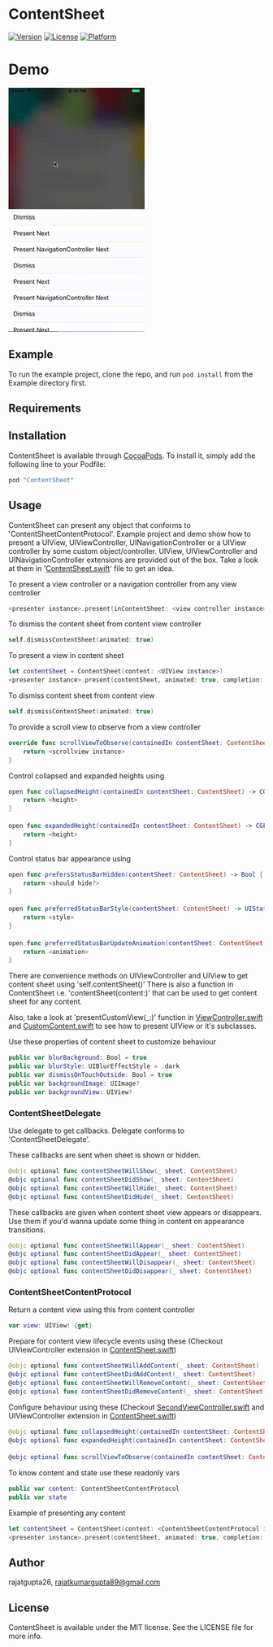 # ContentSheet

<!--[![CI Status](http://img.shields.io/travis/rajatgupta26/ContentSheet.svg?style=flat)](https://travis-ci.org/rajatgupta26/ContentSheet) -->
[![Version](https://img.shields.io/cocoapods/v/ContentSheet.svg?style=flat)](http://cocoapods.org/pods/ContentSheet)
[![License](https://img.shields.io/cocoapods/l/ContentSheet.svg?style=flat)](http://cocoapods.org/pods/ContentSheet)
[![Platform](https://img.shields.io/cocoapods/p/ContentSheet.svg?style=flat)](http://cocoapods.org/pods/ContentSheet)

# Demo
![Demo](/Example/Demo/WidgetSheetDemo.gif?raw=true)

## Example

To run the example project, clone the repo, and run `pod install` from the Example directory first.

## Requirements

## Installation

ContentSheet is available through [CocoaPods](http://cocoapods.org). To install
it, simply add the following line to your Podfile:

```ruby
pod "ContentSheet"
```

## Usage

ContentSheet can present any object that conforms to 'ContentSheetContentProtocol'.
Example project and demo show how to present a UIView, UIViewController, UINavigationController or a UIView controller by some custom object/controller.
UIView, UIViewController and UINavigationController extensions are provided out of the box.
Take a look at them in '[ContentSheet.swift](/ContentSheet/Classes/ContentSheet.swift)' file to get an idea.


To present a view controller or a navigation controller from any view controller

```swift
<presenter instance>.present(inContentSheet: <view controller instance>, animated: true)
```

To dismiss the content sheet from content view controller

```swift
self.dismissContentSheet(animated: true)
```

To present a view in content sheet

```swift
let contentSheet = ContentSheet(content: <UIView instance>)
<presenter instance>.present(contentSheet, animated: true, completion: completion)
```

To dismiss content sheet from content view

```swift
self.dismissContentSheet(animated: true)
```

To provide a scroll view to observe from a view controller

```swift
override func scrollViewToObserve(containedIn contentSheet: ContentSheet) -> UIScrollView? {
    return <scrollview instance>
}
```

Control collapsed and expanded heights using

```swift
open func collapsedHeight(containedIn contentSheet: ContentSheet) -> CGFloat {
    return <height>
}

open func expandedHeight(containedIn contentSheet: ContentSheet) -> CGFloat {
    return <height>
}
```

Control status bar appearance using 
```swift
open func prefersStatusBarHidden(contentSheet: ContentSheet) -> Bool {
    return <should hide?>
}

open func preferredStatusBarStyle(contentSheet: ContentSheet) -> UIStatusBarStyle {
    return <style>
}

open func preferredStatusBarUpdateAnimation(contentSheet: ContentSheet) -> UIStatusBarAnimation {
    return <animation>
}
```

There are convenience methods on UIViewController and UIView to get content sheet using 'self.contentSheet()'
There is also a function in ContentSheet i.e. 'contentSheet(content:)' that can be used to get content sheet for any content.

Also, take a look at 'presentCustomView(_:)' function in [ViewController.swift](/Example/ContentSheet/ViewController.swift) and [CustomContent.swift](/Example/ContentSheet/CustomContent.swift) to see how to present UIView or it's subclasses.


Use these properties of content sheet to customize behaviour

```swift
public var blurBackground: Bool = true
public var blurStyle: UIBlurEffectStyle = .dark
public var dismissOnTouchOutside: Bool = true
public var backgroundImage: UIImage? 
public var backgroundView: UIView? 
```

### ContentSheetDelegate

Use delegate to get callbacks. Delegate conforms to 'ContentSheetDelegate'.

These callbacks are sent when sheet is shown or hidden.

```swift
@objc optional func contentSheetWillShow(_ sheet: ContentSheet)
@objc optional func contentSheetDidShow(_ sheet: ContentSheet)
@objc optional func contentSheetWillHide(_ sheet: ContentSheet)
@objc optional func contentSheetDidHide(_ sheet: ContentSheet)
```

These callbacks are given when content sheet view appears or disappears.
Use them if you'd wanna update some thing in content on appearance transitions.

```swift
@objc optional func contentSheetWillAppear(_ sheet: ContentSheet)
@objc optional func contentSheetDidAppear(_ sheet: ContentSheet)
@objc optional func contentSheetWillDisappear(_ sheet: ContentSheet)
@objc optional func contentSheetDidDisappear(_ sheet: ContentSheet)
```
### ContentSheetContentProtocol

Return a content view using this from content controller

```swift
var view: UIView! {get}
```

Prepare for content view lifecycle events using these (Checkout UIViewController extension in [ContentSheet.swift](/ContentSheet/Classes/ContentSheet.swift))

```swift
@objc optional func contentSheetWillAddContent(_ sheet: ContentSheet)
@objc optional func contentSheetDidAddContent(_ sheet: ContentSheet)
@objc optional func contentSheetWillRemoveContent(_ sheet: ContentSheet)
@objc optional func contentSheetDidRemoveContent(_ sheet: ContentSheet)
```

Configure behaviour using these (Checkout [SecondViewController.swift](/Example/ContentSheet/SecondViewController.swift) and UIViewController extension in [ContentSheet.swift](/ContentSheet/Classes/ContentSheet.swift))

```swift
@objc optional func collapsedHeight(containedIn contentSheet: ContentSheet) -> CGFloat
@objc optional func expandedHeight(containedIn contentSheet: ContentSheet) -> CGFloat

@objc optional func scrollViewToObserve(containedIn contentSheet: ContentSheet) -> UIScrollView?
```

To know content and state use these readonly vars
```swift
public var content: ContentSheetContentProtocol
public var state
```

Example of presenting any content

```swift
let contentSheet = ContentSheet(content: <ContentSheetContentProtocol instance>)
<presenter instance>.present(contentSheet, animated: true, completion: completion)
```



## Author

rajatgupta26, rajatkumargupta89@gmail.com

## License

ContentSheet is available under the MIT license. See the LICENSE file for more info.

